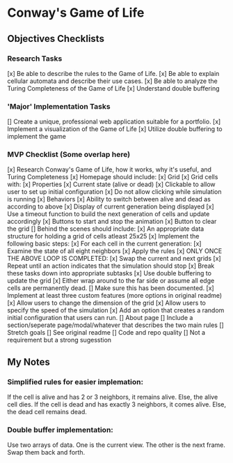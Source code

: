 # Conway's Game of Life

## Objectives Checklists

### Research Tasks

[x] Be able to describe the rules to the Game of Life.
[x] Be able to explain cellular automata and describe their use cases.
[x] Be able to analyze the Turing Completeness of the Game of Life
[x] Understand double buffering

### 'Major' Implementation Tasks

[] Create a unique, professional web application suitable for a portfolio.
[x] Implement a visualization of the Game of Life
[x] Utilize double buffering to implement the game

### MVP Checklist (Some overlap here)
[x] Research Conway's Game of Life, how it works, why it's useful, and Turing Completeness
[x] Homepage should include:
    [x] Grid
    [x] Grid cells with:
        [x] Properties
            [x] Current state (alive or dead)
            [x] Clickable to allow user to set up initial configuration
                [x] Do not allow clicking while simulation is running
        [x] Behaviors
            [x] Ability to switch between alive and dead as according to above
    [x] Display of current generation being displayed
        [x] Use a timeout function to build the next generation of cells and update accordingly
    [x] Buttons to start and stop the animation
    [x] Button to clear the grid
[] Behind the scenes should include:
    [x] An appropriate data structure for holding a grid of cells atleast 25x25
    [x] Implement the following basic steps:
        [x] For each cell in the current generation:
            [x] Examine the state of all eight neighbors
            [x] Apply the rules
            [x] ONLY ONCE THE ABOVE LOOP IS COMPLETED:
                [x] Swap the current and next grids
                [x] Repeat until an action indicates that the simulation should stop
    [x] Break these tasks down into appropriate subtasks
    [x] Use double buffering to update the grid
    [x] Either wrap around to the far side or assume all edge cells are permanently dead.
        [] Make sure this has been documented.
[x] Implement at least three custom features (more options in original readme)
    [x] Allow users to change the dimension of the grid
    [x] Allow users to specify the speed of the simulation
    [x] Add an option that creates a random initial configuration that users can run.
[] About page
    [] Include a section/seperate page/modal/whatever that describes the two main rules
[] Stretch goals
    [] See original readme
[] Code and repo quality
    [] Not a requirement but a strong sugesstion

    


## My Notes
### Simplified rules for easier implemation:
If the cell is alive and has 2 or 3 neighbors, it remains alive. Else, the alive cell dies.
If the cell is dead and has exactly 3 neighbors, it comes alive. Else, the dead cell remains dead.
### Double buffer implementation:
Use two arrays of data. One is the current view. The other is the next frame. Swap them back and forth.